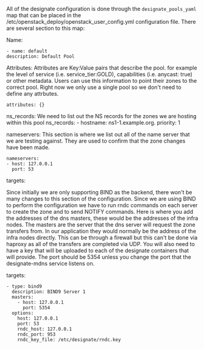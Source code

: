 All of the designate configuration is done through the ```designate_pools_yaml``` map that can be placed in the /etc/openstack\_deploy/openstack\_user\_config.yml configuration file.
There are several section to this map:

Name:

    - name: default
    description: Default Pool

Attributes:
Attributes are Key:Value pairs that describe the pool. for example the level
of service (i.e. service_tier:GOLD), capabilities (i.e. anycast: true) or
other metadata. Users can use this information to point their zones to the
correct pool. Right now we only use a single pool so we don't need to define any 
attrbutes.

    attributes: {}

ns_records:
We need to list out the NS records for the zones we are hosting within this pool
    ns_records:
    - hostname: ns1-1.example.org.
      priority: 1

nameservers:
This section is where we list out all of the name server that we are testing against.
They are used to confirm that the zone changes have been made.

    nameservers:
    - host: 127.0.0.1
      port: 53

targets:

Since initially we are only supporting BIND as the backend, there won't be many changes to this section of the configuration. Since we are using BIND to perform the configuration we have to run rndc commands on each server to create the zone and to send NOTIFY commands. Here is where you add the addresses of the dns masters, these would be the addresses of the infra nodes. The masters are the server that the dns server will request the zone transfers from. In our application they would normally be the address of the infra nodes directly. This can be through a firewall but this can&#39;t be done via haproxy as all of the transfers are completed via UDP. You will also need to have a key that will be uploaded to each of the designate containers that will provide. The port should be 5354 unless you change the port that the designate-mdns service listens on.

  targets:

    - type: bind9
      description: BIND9 Server 1
      masters:
        - host: 127.0.0.1
          port: 5354
      options:
        host: 127.0.0.1
        port: 53
        rndc_host: 127.0.0.1
        rndc_port: 953
        rndc_key_file: /etc/designate/rndc.key
